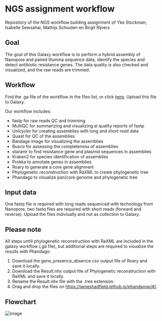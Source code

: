 # NGS assignment workflow
Repository of the NGS workflow building assignment of Yke Stockman, Isabelle Sewsahai, Mathijs Schouten en Birgit Rijvers

## Goal
The goal of this Galaxy workflow is to perform a hybrid assembly of Nanopore and paired Illumina sequence data, identify the species and detect antibiotic resistance genes. The data quality is also checked and visualized, and the raw reads are trimmed. 

## Workflow 
Find the .ga file of the workflow in the files list, or click [here](Workflow_NGS_assignment_YS_IS_MS_BR.ga). Upload this file to Galaxy.

Our workflow includes:
* fastp for raw reads QC and trimming
* MultiQC for summarizing and visualizing al quality reports of fastp
* Unicycler for creating assemblies with long and short read data
* Quast for QC of the assemblies
* Bandage image for visualizing the assemblies
* Busco for assessing the completeness of assemblies
* staramr to find resistance gene and plasmid sequences in assemblies
* Kraken2 for species identification of assemblies
* Prokka to annotate genes in assemblies
* Roary to generate a core gene alignment
* Phylogenetic reconstruction with RaXML to create phylogenetic tree
* Phandago to visualize pan/core genome and phylogenetic tree

## Input data
One fastq file is required with long reads sequenced with technology from Nanopore, two fastq files are required with short reads (forward and reverse). Upload the files indiviually and not as collection to Galaxy.

## Please note
All steps untill phylogenetic reconstruction with RaXML are included in the galaxy workflow (.ga file), but additional steps are required to visualize the results with Phandago:
1. Download the gene_presence_absence.csv output file of Roary and save it locally.
2. Download the Result.nhx output file of Phylogenetic reconstruction with RaXML and save it locally.
3. Rename the Result.nhx file with the .tree extension.
4. Drag and drop the files on https://jameshadfield.github.io/phandango/#/.

## Flowchart
![image](https://user-images.githubusercontent.com/126883391/228933911-d5149fe1-ba0b-4c3a-80da-7538edbdbb71.png)
